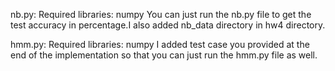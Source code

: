 nb.py:
	Required libraries:
		numpy
	You can just run the nb.py file to get the test accuracy in percentage.I also added nb_data directory in hw4 directory.

hmm.py:
	Required libraries:
		numpy
	I added test case you provided at the end of the implementation so that you can just run the hmm.py file as well.